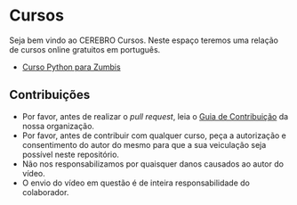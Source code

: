 # Cursos

Seja bem vindo ao CEREBRO Cursos. Neste espaço teremos uma relação de cursos online gratuitos em português.

- [Curso Python para Zumbis](http://pycursos.com/python-para-zumbis/)

## Contribuições

- Por favor, antes de realizar o _pull request_, leia o [Guia de Contribuição](https://github.com/cerebrobr/cerebro/blob/master/README.md) da nossa organização.
- Por favor, antes de contribuir com qualquer curso, peça a autorização e consentimento do autor do mesmo para que a sua veiculação seja possível neste repositório.
- Não nos responsabilizamos por quaisquer danos causados ao autor do vídeo.
- O envio do vídeo em questão é de inteira responsabilidade do colaborador.
